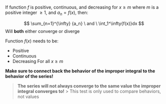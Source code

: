 If function $f$ is positive, continuous, and decreasing for $x \geq m$ where $m$ is a positive integer $\geq 1$, and $a_n = f(x)$, then:

$$
\sum_{n=1}^{\infty} {a_n} \ and \ \int_1^\infty{f(x)}dx
$$ Will **both** either converge or diverge

Function $f(x)$ needs to be:
- Positive
- Continuous
- Decreasing
For all $x \geq m$

**Make sure to connect back the behavior of the improper integral to the behavior of the series!**

> **The series will not always converge to the same value the improper integral converges to!**
	> This test is only used to compare behaviors, not values